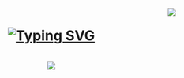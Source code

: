 <img align="right" src="https://visitor-badge.laobi.icu/badge?page_id=rh45-one.rh45-one" />

<h1 align="center">
    <a href="https://git.io/typing-svg"><img src="https://readme-typing-svg.herokuapp.com?font=Fira+Code&weight=450&size=35&duration=3000&pause=1000&color=0A88B4&center=true&vCenter=true&repeat=false&width=435&lines=Hello+World!+%F0%9F%91%8B" alt="Typing SVG" /></a>
</h1>
<br>
<div align=center>
 <picture>
  <source
    srcset="https://github-readme-stats.vercel.app/api?username=rh45-one&show_icons=true&theme=tokyonight&hide_border=true"
    media="(prefers-color-scheme: dark)"
  />
  <source
    srcset="https://github-readme-stats.vercel.app/api?username=rh45-one&show_icons=true"
    media="(prefers-color-scheme: light), (prefers-color-scheme: no-preference)"
  />
  <img src="https://github-readme-stats.vercel.app/api?username=rh45-one&show_icons=true" />
</picture>
<br/>
</h1>

<br/>
